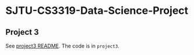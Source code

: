 # SJTU-CS3319-Data-Science-Project

## Project 3
See [project3 README](./project3/README.md). The code is in `project3`.
